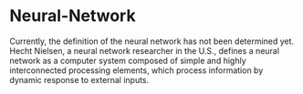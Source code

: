 # Neural-Network
Currently, the definition of the neural network has not been determined yet. Hecht Nielsen, a neural network researcher in the U.S., defines a neural network as a computer system composed of simple and highly interconnected processing elements, which process information by dynamic response to external inputs.
